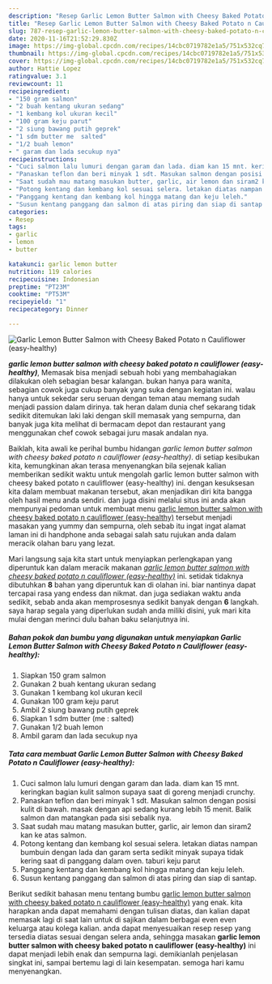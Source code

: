 ```yaml
---
description: "Resep Garlic Lemon Butter Salmon with Cheesy Baked Potato n Cauliflower (easy-healthy) Lezat"
title: "Resep Garlic Lemon Butter Salmon with Cheesy Baked Potato n Cauliflower (easy-healthy) Lezat"
slug: 787-resep-garlic-lemon-butter-salmon-with-cheesy-baked-potato-n-cauliflower-easy-healthy-lezat
date: 2020-11-16T21:52:29.830Z
image: https://img-global.cpcdn.com/recipes/14cbc0719782e1a5/751x532cq70/garlic-lemon-butter-salmon-with-cheesy-baked-potato-n-cauliflower-easy-healthy-foto-resep-utama.jpg
thumbnail: https://img-global.cpcdn.com/recipes/14cbc0719782e1a5/751x532cq70/garlic-lemon-butter-salmon-with-cheesy-baked-potato-n-cauliflower-easy-healthy-foto-resep-utama.jpg
cover: https://img-global.cpcdn.com/recipes/14cbc0719782e1a5/751x532cq70/garlic-lemon-butter-salmon-with-cheesy-baked-potato-n-cauliflower-easy-healthy-foto-resep-utama.jpg
author: Hattie Lopez
ratingvalue: 3.1
reviewcount: 11
recipeingredient:
- "150 gram salmon"
- "2 buah kentang ukuran sedang"
- "1 kembang kol ukuran kecil"
- "100 gram keju parut"
- "2 siung bawang putih geprek"
- "1 sdm butter me  salted"
- "1/2 buah lemon"
- " garam dan lada secukup nya"
recipeinstructions:
- "Cuci salmon lalu lumuri dengan garam dan lada. diam kan 15 mnt. keringkan bagian kulit salmon supaya saat di goreng menjadi crunchy."
- "Panaskan teflon dan beri minyak 1 sdt. Masukan salmon dengan posisi kulit di bawah. masak dengan api sedang kurang lebih 15 menit. Balik salmon dan matangkan pada sisi sebalik nya."
- "Saat sudah mau matang masukan butter, garlic, air lemon dan siram2 kan ke atas salmon."
- "Potong kentang dan kembang kol sesuai selera. letakan diatas nampan bumbuin dengan lada dan garam serta sedikit minyak supaya tidak kering saat di panggang dalam oven. taburi keju parut"
- "Panggang kentang dan kembang kol hingga matang dan keju leleh."
- "Susun kentang panggang dan salmon di atas piring dan siap di santap."
categories:
- Resep
tags:
- garlic
- lemon
- butter

katakunci: garlic lemon butter 
nutrition: 119 calories
recipecuisine: Indonesian
preptime: "PT23M"
cooktime: "PT53M"
recipeyield: "1"
recipecategory: Dinner

---
```



![Garlic Lemon Butter Salmon with Cheesy Baked Potato n Cauliflower (easy-healthy)](https://img-global.cpcdn.com/recipes/14cbc0719782e1a5/751x532cq70/garlic-lemon-butter-salmon-with-cheesy-baked-potato-n-cauliflower-easy-healthy-foto-resep-utama.jpg)

<b><i>garlic lemon butter salmon with cheesy baked potato n cauliflower (easy-healthy)</i></b>, Memasak bisa menjadi sebuah hobi yang membahagiakan dilakukan oleh sebagian besar kalangan. bukan hanya para wanita, sebagian cowok juga cukup banyak yang suka dengan kegiatan ini. walau hanya untuk sekedar seru seruan dengan teman atau memang sudah menjadi passion dalam dirinya. tak heran dalam dunia chef sekarang tidak sedikit ditemukan laki laki dengan skill memasak yang sempurna, dan banyak juga kita melihat di bermacam depot dan restaurant yang menggunakan chef cowok sebagai juru masak andalan nya.

Baiklah, kita awali ke perihal bumbu hidangan <i>garlic lemon butter salmon with cheesy baked potato n cauliflower (easy-healthy)</i>. di setiap kesibukan kita, kemungkinan akan terasa menyenangkan bila sejenak kalian memberikan sedikit waktu untuk mengolah garlic lemon butter salmon with cheesy baked potato n cauliflower (easy-healthy) ini. dengan kesuksesan kita dalam membuat makanan tersebut, akan menjadikan diri kita bangga oleh hasil menu anda sendiri. dan juga disini melalui situs ini anda akan mempunyai pedoman untuk membuat menu <u>garlic lemon butter salmon with cheesy baked potato n cauliflower (easy-healthy)</u> tersebut menjadi masakan yang yummy dan sempurna, oleh sebab itu ingat ingat alamat laman ini di handphone anda sebagai salah satu rujukan anda dalam meracik olahan baru yang lezat.




Mari langsung saja kita start untuk menyiapkan perlengkapan yang diperuntuk kan dalam meracik makanan <u><i>garlic lemon butter salmon with cheesy baked potato n cauliflower (easy-healthy)</i></u> ini. setidak tidaknya dibutuhkan <b>8</b> bahan yang diperuntuk kan di olahan ini. biar nantinya dapat tercapai rasa yang endess dan nikmat. dan juga sediakan waktu anda sedikit, sebab anda akan memprosesnya sedikit banyak dengan <b>6</b> langkah. saya harap segala yang diperlukan sudah anda miliki disini, yuk mari kita mulai dengan merinci dulu bahan baku selanjutnya ini.

<!--inarticleads1-->

##### Bahan pokok dan bumbu yang digunakan untuk menyiapkan Garlic Lemon Butter Salmon with Cheesy Baked Potato n Cauliflower (easy-healthy):

1. Siapkan 150 gram salmon
1. Gunakan 2 buah kentang ukuran sedang
1. Gunakan 1 kembang kol ukuran kecil
1. Gunakan 100 gram keju parut
1. Ambil 2 siung bawang putih geprek
1. Siapkan 1 sdm butter (me : salted)
1. Gunakan 1/2 buah lemon
1. Ambil  garam dan lada secukup nya




<!--inarticleads2-->

##### Tata cara membuat Garlic Lemon Butter Salmon with Cheesy Baked Potato n Cauliflower (easy-healthy):

1. Cuci salmon lalu lumuri dengan garam dan lada. diam kan 15 mnt. keringkan bagian kulit salmon supaya saat di goreng menjadi crunchy.
1. Panaskan teflon dan beri minyak 1 sdt. Masukan salmon dengan posisi kulit di bawah. masak dengan api sedang kurang lebih 15 menit. Balik salmon dan matangkan pada sisi sebalik nya.
1. Saat sudah mau matang masukan butter, garlic, air lemon dan siram2 kan ke atas salmon.
1. Potong kentang dan kembang kol sesuai selera. letakan diatas nampan bumbuin dengan lada dan garam serta sedikit minyak supaya tidak kering saat di panggang dalam oven. taburi keju parut
1. Panggang kentang dan kembang kol hingga matang dan keju leleh.
1. Susun kentang panggang dan salmon di atas piring dan siap di santap.




Berikut sedikit bahasan menu tentang bumbu <u>garlic lemon butter salmon with cheesy baked potato n cauliflower (easy-healthy)</u> yang enak. kita harapkan anda dapat memahami dengan tulisan diatas, dan kalian dapat memasak lagi di saat lain untuk di sajikan dalam berbagai even even keluarga atau kolega kalian. anda dapat menyesuaikan resep resep yang tersedia diatas sesuai dengan selera anda, sehingga masakan <b>garlic lemon butter salmon with cheesy baked potato n cauliflower (easy-healthy)</b> ini dapat menjadi lebih enak dan sempurna lagi. demikianlah penjelasan singkat ini, sampai bertemu lagi di lain kesempatan. semoga hari kamu menyenangkan.
